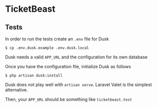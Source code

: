 # TicketBeast

## Tests

In order to run the tests create an `.env` file for Dusk

```
$ cp .env.dusk.example .env.dusk.local
```

Dusk needs a valid `APP_URL` and the configuration for its own database

Once you have the configuration file, initialize Dusk as follows

```
$ php artisan dusk:install
```

Dusk does not play well with `artisan serve`. Laravel Valet is the simplest alternative.

Then, your `APP_URL` should be something like `ticketbeast.test`
